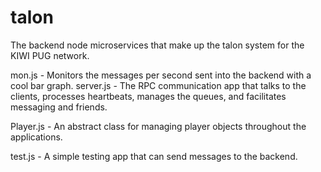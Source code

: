 # talon
The backend node microservices that make up the talon system for the KIWI PUG network.

mon.js    - Monitors the messages per second sent into the backend with a cool bar graph.
server.js - The RPC communication app that talks to the clients, processes heartbeats, manages the queues, and facilitates messaging and friends.

Player.js - An abstract class for managing player objects throughout the applications.

test.js   - A simple testing app that can send messages to the backend.
